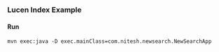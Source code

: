 ### Lucen Index Example

#### Run 
```
mvn exec:java -D exec.mainClass=com.nitesh.newsearch.NewSearchApp
```